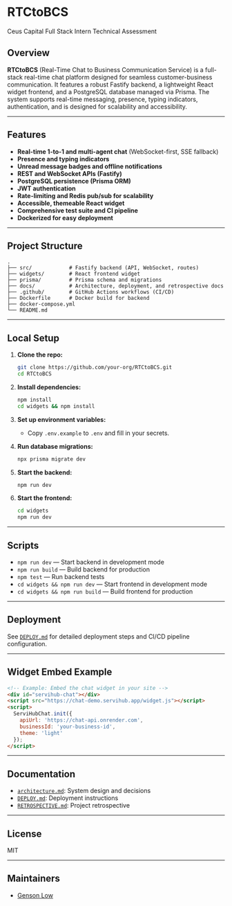 # RTCtoBCS

Ceus Capital Full Stack Intern Technical Assessment

## Overview

**RTCtoBCS** (Real-Time Chat to Business Communication Service) is a full-stack real-time chat platform designed for seamless customer-business communication. It features a robust Fastify backend, a lightweight React widget frontend, and a PostgreSQL database managed via Prisma. The system supports real-time messaging, presence, typing indicators, authentication, and is designed for scalability and accessibility.

---

## Features

- **Real-time 1-to-1 and multi-agent chat** (WebSocket-first, SSE fallback)
- **Presence and typing indicators**
- **Unread message badges and offline notifications**
- **REST and WebSocket APIs (Fastify)**
- **PostgreSQL persistence (Prisma ORM)**
- **JWT authentication**
- **Rate-limiting and Redis pub/sub for scalability**
- **Accessible, themeable React widget**
- **Comprehensive test suite and CI pipeline**
- **Dockerized for easy deployment**

---

## Project Structure

```
.
├── src/            # Fastify backend (API, WebSocket, routes)
├── widgets/        # React frontend widget
├── prisma/         # Prisma schema and migrations
├── docs/           # Architecture, deployment, and retrospective docs
├── .github/        # GitHub Actions workflows (CI/CD)
├── Dockerfile      # Docker build for backend
├── docker-compose.yml
└── README.md
```

---

## Local Setup

1. **Clone the repo:**
   ```sh
   git clone https://github.com/your-org/RTCtoBCS.git
   cd RTCtoBCS
   ```

2. **Install dependencies:**
   ```sh
   npm install
   cd widgets && npm install
   ```

3. **Set up environment variables:**
   - Copy `.env.example` to `.env` and fill in your secrets.

4. **Run database migrations:**
   ```sh
   npx prisma migrate dev
   ```

5. **Start the backend:**
   ```sh
   npm run dev
   ```

6. **Start the frontend:**
   ```sh
   cd widgets
   npm run dev
   ```

---

## Scripts

- `npm run dev` — Start backend in development mode
- `npm run build` — Build backend for production
- `npm test` — Run backend tests
- `cd widgets && npm run dev` — Start frontend in development mode
- `cd widgets && npm run build` — Build frontend for production

---

## Deployment

See [`DEPLOY.md`](DEPLOY.md) for detailed deployment steps and CI/CD pipeline configuration.

---

## Widget Embed Example

```html
<!-- Example: Embed the chat widget in your site -->
<div id="servihub-chat"></div>
<script src="https://chat-demo.servihub.app/widget.js"></script>
<script>
  ServiHubChat.init({
    apiUrl: 'https://chat-api.onrender.com',
    businessId: 'your-business-id',
    theme: 'light'
  });
</script>
```

---

## Documentation

- [`architecture.md`](docs/architecture.md): System design and decisions
- [`DEPLOY.md`](DEPLOY.md): Deployment instructions
- [`RETROSPECTIVE.md`](RETROSPECTIVE.md): Project retrospective

---

## License

MIT

---

## Maintainers

- [Genson Low](genson.low@gmail.com)


